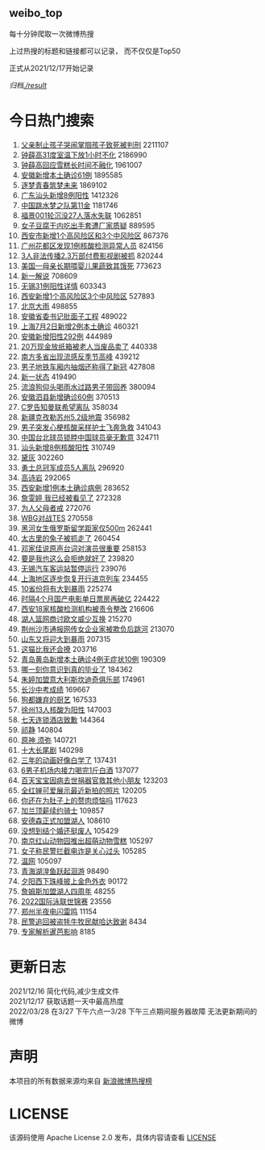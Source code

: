 weibo_top  
---
每十分钟爬取一次微博热搜  

上过热搜的标题和链接都可以记录， 而不仅仅是Top50

正式从2021/12/17开始记录  

*归档[./result](./result/)*

# 今日热门搜索  
1. [父亲制止孩子哭闹掌掴孩子致死被判刑](https://s.weibo.com//weibo?q=%23%E7%88%B6%E4%BA%B2%E5%88%B6%E6%AD%A2%E5%AD%A9%E5%AD%90%E5%93%AD%E9%97%B9%E6%8E%8C%E6%8E%B4%E5%AD%A9%E5%AD%90%E8%87%B4%E6%AD%BB%E8%A2%AB%E5%88%A4%E5%88%91%23&Refer=top) 2211107
2. [钟薛高31度室温下放1小时不化](https://s.weibo.com//weibo?q=%23%E9%92%9F%E8%96%9B%E9%AB%9831%E5%BA%A6%E5%AE%A4%E6%B8%A9%E4%B8%8B%E6%94%BE1%E5%B0%8F%E6%97%B6%E4%B8%8D%E5%8C%96%23&Refer=top) 2186990
3. [钟薛高回应雪糕长时间不融化](https://s.weibo.com//weibo?q=%23%E9%92%9F%E8%96%9B%E9%AB%98%E5%9B%9E%E5%BA%94%E9%9B%AA%E7%B3%95%E9%95%BF%E6%97%B6%E9%97%B4%E4%B8%8D%E8%9E%8D%E5%8C%96%23&Refer=top) 1961007
4. [安徽新增本土确诊61例](https://s.weibo.com//weibo?q=%23%E5%AE%89%E5%BE%BD%E6%96%B0%E5%A2%9E%E6%9C%AC%E5%9C%9F%E7%A1%AE%E8%AF%8A61%E4%BE%8B%23&Refer=top) 1895585
5. [逐梦青春筑梦未来](https://s.weibo.com//weibo?q=%23%E9%80%90%E6%A2%A6%E9%9D%92%E6%98%A5%E7%AD%91%E6%A2%A6%E6%9C%AA%E6%9D%A5%23&Refer=top) 1869102
6. [广东汕头新增8例阳性](https://s.weibo.com//weibo?q=%23%E5%B9%BF%E4%B8%9C%E6%B1%95%E5%A4%B4%E6%96%B0%E5%A2%9E8%E4%BE%8B%E9%98%B3%E6%80%A7%23&Refer=top) 1412326
7. [中国跳水梦之队第11金](https://s.weibo.com//weibo?q=%23%E4%B8%AD%E5%9B%BD%E8%B7%B3%E6%B0%B4%E6%A2%A6%E4%B9%8B%E9%98%9F%E7%AC%AC11%E9%87%91%23&Refer=top) 1181746
8. [福景001轮沉没27人落水失联](https://s.weibo.com//weibo?q=%23%E7%A6%8F%E6%99%AF001%E8%BD%AE%E6%B2%89%E6%B2%A127%E4%BA%BA%E8%90%BD%E6%B0%B4%E5%A4%B1%E8%81%94%23&Refer=top) 1062851
9. [女子豆腐干内吃出手套遭厂家质疑](https://s.weibo.com//weibo?q=%23%E5%A5%B3%E5%AD%90%E8%B1%86%E8%85%90%E5%B9%B2%E5%86%85%E5%90%83%E5%87%BA%E6%89%8B%E5%A5%97%E9%81%AD%E5%8E%82%E5%AE%B6%E8%B4%A8%E7%96%91%23&Refer=top) 889595
10. [西安市新增1个高风险区和3个中风险区](https://s.weibo.com//weibo?q=%23%E8%A5%BF%E5%AE%89%E5%B8%82%E6%96%B0%E5%A2%9E1%E4%B8%AA%E9%AB%98%E9%A3%8E%E9%99%A9%E5%8C%BA%E5%92%8C3%E4%B8%AA%E4%B8%AD%E9%A3%8E%E9%99%A9%E5%8C%BA%23&Refer=top) 867376
11. [广州花都区发现1例核酸检测异常人员](https://s.weibo.com//weibo?q=%23%E5%B9%BF%E5%B7%9E%E8%8A%B1%E9%83%BD%E5%8C%BA%E5%8F%91%E7%8E%B01%E4%BE%8B%E6%A0%B8%E9%85%B8%E6%A3%80%E6%B5%8B%E5%BC%82%E5%B8%B8%E4%BA%BA%E5%91%98%23&Refer=top) 824156
12. [3人非法传播2.3万部付费影视剧被抓](https://s.weibo.com//weibo?q=%233%E4%BA%BA%E9%9D%9E%E6%B3%95%E4%BC%A0%E6%92%AD2.3%E4%B8%87%E9%83%A8%E4%BB%98%E8%B4%B9%E5%BD%B1%E8%A7%86%E5%89%A7%E8%A2%AB%E6%8A%93%23&Refer=top) 820244
13. [美国一母亲长期喂婴儿果蔬致其饿死](https://s.weibo.com//weibo?q=%23%E7%BE%8E%E5%9B%BD%E4%B8%80%E6%AF%8D%E4%BA%B2%E9%95%BF%E6%9C%9F%E5%96%82%E5%A9%B4%E5%84%BF%E6%9E%9C%E8%94%AC%E8%87%B4%E5%85%B6%E9%A5%BF%E6%AD%BB%23&Refer=top) 773623
14. [新一解说](https://s.weibo.com//weibo?q=%E6%96%B0%E4%B8%80%E8%A7%A3%E8%AF%B4&Refer=top) 708609
15. [无锡31例阳性详情](https://s.weibo.com//weibo?q=%23%E6%97%A0%E9%94%A131%E4%BE%8B%E9%98%B3%E6%80%A7%E8%AF%A6%E6%83%85%23&Refer=top) 603343
16. [西安新增1个高风险区3个中风险区](https://s.weibo.com//weibo?q=%23%E8%A5%BF%E5%AE%89%E6%96%B0%E5%A2%9E1%E4%B8%AA%E9%AB%98%E9%A3%8E%E9%99%A9%E5%8C%BA3%E4%B8%AA%E4%B8%AD%E9%A3%8E%E9%99%A9%E5%8C%BA%23&Refer=top) 527893
17. [北京大雨](https://s.weibo.com//weibo?q=%23%E5%8C%97%E4%BA%AC%E5%A4%A7%E9%9B%A8%23&Refer=top) 498855
18. [安徽省委书记批面子工程](https://s.weibo.com//weibo?q=%23%E5%AE%89%E5%BE%BD%E7%9C%81%E5%A7%94%E4%B9%A6%E8%AE%B0%E6%89%B9%E9%9D%A2%E5%AD%90%E5%B7%A5%E7%A8%8B%23&Refer=top) 489022
19. [上海7月2日新增2例本土确诊](https://s.weibo.com//weibo?q=%23%E4%B8%8A%E6%B5%B77%E6%9C%882%E6%97%A5%E6%96%B0%E5%A2%9E2%E4%BE%8B%E6%9C%AC%E5%9C%9F%E7%A1%AE%E8%AF%8A%23&Refer=top) 460321
20. [安徽新增阳性292例](https://s.weibo.com//weibo?q=%23%E5%AE%89%E5%BE%BD%E6%96%B0%E5%A2%9E%E9%98%B3%E6%80%A7292%E4%BE%8B%23&Refer=top) 444989
21. [20万现金放纸箱被老人当废品卖了](https://s.weibo.com//weibo?q=%2320%E4%B8%87%E7%8E%B0%E9%87%91%E6%94%BE%E7%BA%B8%E7%AE%B1%E8%A2%AB%E8%80%81%E4%BA%BA%E5%BD%93%E5%BA%9F%E5%93%81%E5%8D%96%E4%BA%86%23&Refer=top) 440338
22. [南方多省出现流感反季节高峰](https://s.weibo.com//weibo?q=%23%E5%8D%97%E6%96%B9%E5%A4%9A%E7%9C%81%E5%87%BA%E7%8E%B0%E6%B5%81%E6%84%9F%E5%8F%8D%E5%AD%A3%E8%8A%82%E9%AB%98%E5%B3%B0%23&Refer=top) 439212
23. [男子地铁车厢内抽烟还称得了新冠](https://s.weibo.com//weibo?q=%23%E7%94%B7%E5%AD%90%E5%9C%B0%E9%93%81%E8%BD%A6%E5%8E%A2%E5%86%85%E6%8A%BD%E7%83%9F%E8%BF%98%E7%A7%B0%E5%BE%97%E4%BA%86%E6%96%B0%E5%86%A0%23&Refer=top) 427808
24. [新一状态](https://s.weibo.com//weibo?q=%E6%96%B0%E4%B8%80%E7%8A%B6%E6%80%81&Refer=top) 419490
25. [流浪狗仰头喝雨水过路男子带回养](https://s.weibo.com//weibo?q=%23%E6%B5%81%E6%B5%AA%E7%8B%97%E4%BB%B0%E5%A4%B4%E5%96%9D%E9%9B%A8%E6%B0%B4%E8%BF%87%E8%B7%AF%E7%94%B7%E5%AD%90%E5%B8%A6%E5%9B%9E%E5%85%BB%23&Refer=top) 380094
26. [安徽泗县新增确诊60例](https://s.weibo.com//weibo?q=%23%E5%AE%89%E5%BE%BD%E6%B3%97%E5%8E%BF%E6%96%B0%E5%A2%9E%E7%A1%AE%E8%AF%8A60%E4%BE%8B%23&Refer=top) 370513
27. [C罗告知曼联希望离队](https://s.weibo.com//weibo?q=%23C%E7%BD%97%E5%91%8A%E7%9F%A5%E6%9B%BC%E8%81%94%E5%B8%8C%E6%9C%9B%E7%A6%BB%E9%98%9F%23&Refer=top) 358034
28. [新疆克孜勒苏州5.2级地震](https://s.weibo.com//weibo?q=%E6%96%B0%E7%96%86%E5%85%8B%E5%AD%9C%E5%8B%92%E8%8B%8F%E5%B7%9E5.2%E7%BA%A7%E5%9C%B0%E9%9C%87&Refer=top) 356982
29. [男子突发心梗核酸采样护士飞奔急救](https://s.weibo.com//weibo?q=%23%E7%94%B7%E5%AD%90%E7%AA%81%E5%8F%91%E5%BF%83%E6%A2%97%E6%A0%B8%E9%85%B8%E9%87%87%E6%A0%B7%E6%8A%A4%E5%A3%AB%E9%A3%9E%E5%A5%94%E6%80%A5%E6%95%91%23&Refer=top) 341043
30. [中国台北球员锁脖中国球员毫无歉意](https://s.weibo.com//weibo?q=%23%E4%B8%AD%E5%9B%BD%E5%8F%B0%E5%8C%97%E7%90%83%E5%91%98%E9%94%81%E8%84%96%E4%B8%AD%E5%9B%BD%E7%90%83%E5%91%98%E6%AF%AB%E6%97%A0%E6%AD%89%E6%84%8F%23&Refer=top) 324711
31. [汕头新增8例核酸阳性](https://s.weibo.com//weibo?q=%23%E6%B1%95%E5%A4%B4%E6%96%B0%E5%A2%9E8%E4%BE%8B%E6%A0%B8%E9%85%B8%E9%98%B3%E6%80%A7%23&Refer=top) 310749
32. [黛灰](https://s.weibo.com//weibo?q=%E9%BB%9B%E7%81%B0&Refer=top) 302260
33. [勇士总冠军成员5人离队](https://s.weibo.com//weibo?q=%23%E5%8B%87%E5%A3%AB%E6%80%BB%E5%86%A0%E5%86%9B%E6%88%90%E5%91%985%E4%BA%BA%E7%A6%BB%E9%98%9F%23&Refer=top) 296920
34. [高诗岩](https://s.weibo.com//weibo?q=%E9%AB%98%E8%AF%97%E5%B2%A9&Refer=top) 292065
35. [西安新增1例本土确诊病例](https://s.weibo.com//weibo?q=%23%E8%A5%BF%E5%AE%89%E6%96%B0%E5%A2%9E1%E4%BE%8B%E6%9C%AC%E5%9C%9F%E7%A1%AE%E8%AF%8A%E7%97%85%E4%BE%8B%23&Refer=top) 283652
36. [詹雯婷 我已经被看见了](https://s.weibo.com//weibo?q=%E8%A9%B9%E9%9B%AF%E5%A9%B7%20%E6%88%91%E5%B7%B2%E7%BB%8F%E8%A2%AB%E7%9C%8B%E8%A7%81%E4%BA%86&Refer=top) 272328
37. [为人父母者戒](https://s.weibo.com//weibo?q=%23%E4%B8%BA%E4%BA%BA%E7%88%B6%E6%AF%8D%E8%80%85%E6%88%92%23&Refer=top) 272076
38. [WBG对战TES](https://s.weibo.com//weibo?q=%23WBG%E5%AF%B9%E6%88%98TES%23&Refer=top) 270558
39. [黑河女生俄罗斯留学距家仅500m](https://s.weibo.com//weibo?q=%23%E9%BB%91%E6%B2%B3%E5%A5%B3%E7%94%9F%E4%BF%84%E7%BD%97%E6%96%AF%E7%95%99%E5%AD%A6%E8%B7%9D%E5%AE%B6%E4%BB%85500m%23&Refer=top) 262441
40. [太古里的兔子被抓走了](https://s.weibo.com//weibo?q=%23%E5%A4%AA%E5%8F%A4%E9%87%8C%E7%9A%84%E5%85%94%E5%AD%90%E8%A2%AB%E6%8A%93%E8%B5%B0%E4%BA%86%23&Refer=top) 260454
41. [邓家佳说原声台词对演员很重要](https://s.weibo.com//weibo?q=%23%E9%82%93%E5%AE%B6%E4%BD%B3%E8%AF%B4%E5%8E%9F%E5%A3%B0%E5%8F%B0%E8%AF%8D%E5%AF%B9%E6%BC%94%E5%91%98%E5%BE%88%E9%87%8D%E8%A6%81%23&Refer=top) 258153
42. [要是我也这么会拒绝就好了](https://s.weibo.com//weibo?q=%23%E8%A6%81%E6%98%AF%E6%88%91%E4%B9%9F%E8%BF%99%E4%B9%88%E4%BC%9A%E6%8B%92%E7%BB%9D%E5%B0%B1%E5%A5%BD%E4%BA%86%23&Refer=top) 239820
43. [无锡汽车客运站暂停运行](https://s.weibo.com//weibo?q=%23%E6%97%A0%E9%94%A1%E6%B1%BD%E8%BD%A6%E5%AE%A2%E8%BF%90%E7%AB%99%E6%9A%82%E5%81%9C%E8%BF%90%E8%A1%8C%23&Refer=top) 239076
44. [上海地区逐步恢复开行进京列车](https://s.weibo.com//weibo?q=%23%E4%B8%8A%E6%B5%B7%E5%9C%B0%E5%8C%BA%E9%80%90%E6%AD%A5%E6%81%A2%E5%A4%8D%E5%BC%80%E8%A1%8C%E8%BF%9B%E4%BA%AC%E5%88%97%E8%BD%A6%23&Refer=top) 234455
45. [10省份将有大到暴雨](https://s.weibo.com//weibo?q=%2310%E7%9C%81%E4%BB%BD%E5%B0%86%E6%9C%89%E5%A4%A7%E5%88%B0%E6%9A%B4%E9%9B%A8%23&Refer=top) 225274
46. [时隔4个月国产电影单日票房再破亿](https://s.weibo.com//weibo?q=%23%E6%97%B6%E9%9A%944%E4%B8%AA%E6%9C%88%E5%9B%BD%E4%BA%A7%E7%94%B5%E5%BD%B1%E5%8D%95%E6%97%A5%E7%A5%A8%E6%88%BF%E5%86%8D%E7%A0%B4%E4%BA%BF%23&Refer=top) 224422
47. [西安18家核酸检测机构被责令整改](https://s.weibo.com//weibo?q=%23%E8%A5%BF%E5%AE%8918%E5%AE%B6%E6%A0%B8%E9%85%B8%E6%A3%80%E6%B5%8B%E6%9C%BA%E6%9E%84%E8%A2%AB%E8%B4%A3%E4%BB%A4%E6%95%B4%E6%94%B9%23&Refer=top) 216606
48. [湖人篮网商讨欧文威少互换](https://s.weibo.com//weibo?q=%23%E6%B9%96%E4%BA%BA%E7%AF%AE%E7%BD%91%E5%95%86%E8%AE%A8%E6%AC%A7%E6%96%87%E5%A8%81%E5%B0%91%E4%BA%92%E6%8D%A2%23&Refer=top) 215270
49. [荆州沙市通报网传女企业家被欺负后跳河](https://s.weibo.com//weibo?q=%23%E8%8D%86%E5%B7%9E%E6%B2%99%E5%B8%82%E9%80%9A%E6%8A%A5%E7%BD%91%E4%BC%A0%E5%A5%B3%E4%BC%81%E4%B8%9A%E5%AE%B6%E8%A2%AB%E6%AC%BA%E8%B4%9F%E5%90%8E%E8%B7%B3%E6%B2%B3%23&Refer=top) 213070
50. [山东又将迎大到暴雨](https://s.weibo.com//weibo?q=%23%E5%B1%B1%E4%B8%9C%E5%8F%88%E5%B0%86%E8%BF%8E%E5%A4%A7%E5%88%B0%E6%9A%B4%E9%9B%A8%23&Refer=top) 207315
51. [这猫比我还会撩](https://s.weibo.com//weibo?q=%23%E8%BF%99%E7%8C%AB%E6%AF%94%E6%88%91%E8%BF%98%E4%BC%9A%E6%92%A9%23&Refer=top) 203716
52. [青岛黄岛新增本土确诊4例无症状10例](https://s.weibo.com//weibo?q=%23%E9%9D%92%E5%B2%9B%E9%BB%84%E5%B2%9B%E6%96%B0%E5%A2%9E%E6%9C%AC%E5%9C%9F%E7%A1%AE%E8%AF%8A4%E4%BE%8B%E6%97%A0%E7%97%87%E7%8A%B610%E4%BE%8B%23&Refer=top) 190309
53. [哪一刻你意识到真的毕业了](https://s.weibo.com//weibo?q=%23%E5%93%AA%E4%B8%80%E5%88%BB%E4%BD%A0%E6%84%8F%E8%AF%86%E5%88%B0%E7%9C%9F%E7%9A%84%E6%AF%95%E4%B8%9A%E4%BA%86%23&Refer=top) 184362
54. [朱婷加盟意大利斯坎迪奇俱乐部](https://s.weibo.com//weibo?q=%23%E6%9C%B1%E5%A9%B7%E5%8A%A0%E7%9B%9F%E6%84%8F%E5%A4%A7%E5%88%A9%E6%96%AF%E5%9D%8E%E8%BF%AA%E5%A5%87%E4%BF%B1%E4%B9%90%E9%83%A8%23&Refer=top) 174961
55. [长沙中考成绩](https://s.weibo.com//weibo?q=%23%E9%95%BF%E6%B2%99%E4%B8%AD%E8%80%83%E6%88%90%E7%BB%A9%23&Refer=top) 169667
56. [狗都嫌弃的厨艺](https://s.weibo.com//weibo?q=%23%E7%8B%97%E9%83%BD%E5%AB%8C%E5%BC%83%E7%9A%84%E5%8E%A8%E8%89%BA%23&Refer=top) 167533
57. [徐州13人核酸为阳性](https://s.weibo.com//weibo?q=%23%E5%BE%90%E5%B7%9E13%E4%BA%BA%E6%A0%B8%E9%85%B8%E4%B8%BA%E9%98%B3%E6%80%A7%23&Refer=top) 147003
58. [七天连锁酒店致歉](https://s.weibo.com//weibo?q=%23%E4%B8%83%E5%A4%A9%E8%BF%9E%E9%94%81%E9%85%92%E5%BA%97%E8%87%B4%E6%AD%89%23&Refer=top) 144364
59. [祁静](https://s.weibo.com//weibo?q=%E7%A5%81%E9%9D%99&Refer=top) 140804
60. [原神 须弥](https://s.weibo.com//weibo?q=%E5%8E%9F%E7%A5%9E%20%E9%A1%BB%E5%BC%A5&Refer=top) 140721
61. [十大长尾剧](https://s.weibo.com//weibo?q=%23%E5%8D%81%E5%A4%A7%E9%95%BF%E5%B0%BE%E5%89%A7%23&Refer=top) 140298
62. [三年的动画好像白学了](https://s.weibo.com//weibo?q=%23%E4%B8%89%E5%B9%B4%E7%9A%84%E5%8A%A8%E7%94%BB%E5%A5%BD%E5%83%8F%E7%99%BD%E5%AD%A6%E4%BA%86%23&Refer=top) 137431
63. [6男子机场内接力喝完1斤白酒](https://s.weibo.com//weibo?q=%236%E7%94%B7%E5%AD%90%E6%9C%BA%E5%9C%BA%E5%86%85%E6%8E%A5%E5%8A%9B%E5%96%9D%E5%AE%8C1%E6%96%A4%E7%99%BD%E9%85%92%23&Refer=top) 137077
64. [百天宝宝因病去世捐器官救其他小朋友](https://s.weibo.com//weibo?q=%23%E7%99%BE%E5%A4%A9%E5%AE%9D%E5%AE%9D%E5%9B%A0%E7%97%85%E5%8E%BB%E4%B8%96%E6%8D%90%E5%99%A8%E5%AE%98%E6%95%91%E5%85%B6%E4%BB%96%E5%B0%8F%E6%9C%8B%E5%8F%8B%23&Refer=top) 123203
65. [全红婵可爱展示最近新拍的照片](https://s.weibo.com//weibo?q=%23%E5%85%A8%E7%BA%A2%E5%A9%B5%E5%8F%AF%E7%88%B1%E5%B1%95%E7%A4%BA%E6%9C%80%E8%BF%91%E6%96%B0%E6%8B%8D%E7%9A%84%E7%85%A7%E7%89%87%23&Refer=top) 120205
66. [你还在为肚子上的赘肉烦恼吗](https://s.weibo.com//weibo?q=%23%E4%BD%A0%E8%BF%98%E5%9C%A8%E4%B8%BA%E8%82%9A%E5%AD%90%E4%B8%8A%E7%9A%84%E8%B5%98%E8%82%89%E7%83%A6%E6%81%BC%E5%90%97%23&Refer=top) 117623
67. [加兰顶薪续约骑士](https://s.weibo.com//weibo?q=%23%E5%8A%A0%E5%85%B0%E9%A1%B6%E8%96%AA%E7%BB%AD%E7%BA%A6%E9%AA%91%E5%A3%AB%23&Refer=top) 109857
68. [安德森正式加盟湖人](https://s.weibo.com//weibo?q=%23%E5%AE%89%E5%BE%B7%E6%A3%AE%E6%AD%A3%E5%BC%8F%E5%8A%A0%E7%9B%9F%E6%B9%96%E4%BA%BA%23&Refer=top) 108610
69. [没想到结个婚还挺废人](https://s.weibo.com//weibo?q=%23%E6%B2%A1%E6%83%B3%E5%88%B0%E7%BB%93%E4%B8%AA%E5%A9%9A%E8%BF%98%E6%8C%BA%E5%BA%9F%E4%BA%BA%23&Refer=top) 105429
70. [南京红山动物园推出超萌动物雪糕](https://s.weibo.com//weibo?q=%23%E5%8D%97%E4%BA%AC%E7%BA%A2%E5%B1%B1%E5%8A%A8%E7%89%A9%E5%9B%AD%E6%8E%A8%E5%87%BA%E8%B6%85%E8%90%8C%E5%8A%A8%E7%89%A9%E9%9B%AA%E7%B3%95%23&Refer=top) 105297
71. [女子称民警拦截电诈是关心过头](https://s.weibo.com//weibo?q=%23%E5%A5%B3%E5%AD%90%E7%A7%B0%E6%B0%91%E8%AD%A6%E6%8B%A6%E6%88%AA%E7%94%B5%E8%AF%88%E6%98%AF%E5%85%B3%E5%BF%83%E8%BF%87%E5%A4%B4%23&Refer=top) 105285
72. [温网](https://s.weibo.com//weibo?q=%E6%B8%A9%E7%BD%91&Refer=top) 105097
73. [青海湖湟鱼跃起洄游](https://s.weibo.com//weibo?q=%23%E9%9D%92%E6%B5%B7%E6%B9%96%E6%B9%9F%E9%B1%BC%E8%B7%83%E8%B5%B7%E6%B4%84%E6%B8%B8%23&Refer=top) 98490
74. [夕阳西下珠峰披上金色外衣](https://s.weibo.com//weibo?q=%23%E5%A4%95%E9%98%B3%E8%A5%BF%E4%B8%8B%E7%8F%A0%E5%B3%B0%E6%8A%AB%E4%B8%8A%E9%87%91%E8%89%B2%E5%A4%96%E8%A1%A3%23&Refer=top) 90172
75. [詹姆斯加盟湖人四周年](https://s.weibo.com//weibo?q=%23%E8%A9%B9%E5%A7%86%E6%96%AF%E5%8A%A0%E7%9B%9F%E6%B9%96%E4%BA%BA%E5%9B%9B%E5%91%A8%E5%B9%B4%23&Refer=top) 48255
76. [2022国际泳联世锦赛](https://s.weibo.com//weibo?q=%232022%E5%9B%BD%E9%99%85%E6%B3%B3%E8%81%94%E4%B8%96%E9%94%A6%E8%B5%9B%23&Refer=top) 23556
77. [郑州半夜电闪雷鸣](https://s.weibo.com//weibo?q=%23%E9%83%91%E5%B7%9E%E5%8D%8A%E5%A4%9C%E7%94%B5%E9%97%AA%E9%9B%B7%E9%B8%A3%23&Refer=top) 11154
78. [民警追回被盗牦牛牧民献哈达致谢](https://s.weibo.com//weibo?q=%23%E6%B0%91%E8%AD%A6%E8%BF%BD%E5%9B%9E%E8%A2%AB%E7%9B%97%E7%89%A6%E7%89%9B%E7%89%A7%E6%B0%91%E7%8C%AE%E5%93%88%E8%BE%BE%E8%87%B4%E8%B0%A2%23&Refer=top) 8434
79. [专家解析暹芭影响](https://s.weibo.com//weibo?q=%23%E4%B8%93%E5%AE%B6%E8%A7%A3%E6%9E%90%E6%9A%B9%E8%8A%AD%E5%BD%B1%E5%93%8D%23&Refer=top) 8185
# 更新日志  
2021/12/16  简化代码,减少生成文件  
2021/12/17  获取话题一天中最高热度  
2022/03/28  在3/27 下午六点—3/28 下午三点期间服务器故障 无法更新期间的微博  
# 声明  
本项目的所有数据来源均来自 [新浪微博热搜榜](https://s.weibo.com/top/summary)  

# LICENSE
该源码使用 Apache License 2.0 发布，具体内容请查看 [LICENSE](./LICENSE)
